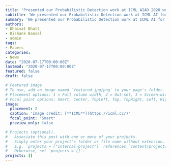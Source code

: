 ```yaml
---
title: 'Presented our Probabilistic Detection work at ICML AIAD 2020 workshop'
subtitle: 'We presented our Probabilistic Detection work at ICML AI for Autonomous Driving (AIAD) 2020 workshop'
summary: 'We presented our Probabilistic Detection work at ICML AI for Autonomous Driving (AIAD) 2020 workshop'
authors:
- Dhaivat Bhatt
- Dishank Bansal
- admin
tags:
- Papers
categories:
- News
date: "2020-07-17T00:00:00Z"
lastmod: "2020-07-17T00:00:00Z"
featured: false
draft: false

# Featured image
# To use, add an image named `featured.jpg/png` to your page's folder.
# Placement options: 1 = Full column width, 2 = Out-set, 3 = Screen-width
# Focal point options: Smart, Center, TopLeft, Top, TopRight, Left, Right, BottomLeft, Bottom, BottomRight
image:
  placement: 2
  caption: 'Image credit: [**ICML**](https://icml.cc/)'
  focal_point: "Smart"
  preview_only: false

# Projects (optional).
#   Associate this post with one or more of your projects.
#   Simply enter your project's folder or file name without extension.
#   E.g. `projects = ["internal-project"]` references `content/project/deep-learning/index.md`.
#   Otherwise, set `projects = []`.
projects: []
---
```

